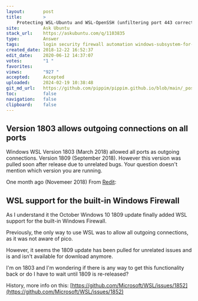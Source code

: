 ```yaml
---
layout:       post
title:        >
    Protecting WSL-Ubuntu and WSL-OpenSSH (unfiltering port 443 correctly, to use just these)
site:         Ask Ubuntu
stack_url:    https://askubuntu.com/q/1103835
type:         Answer
tags:         login security firewall automation windows-subsystem-for-linux
created_date: 2018-12-22 16:52:37
edit_date:    2020-06-12 14:37:07
votes:        "1 "
favorites:    
views:        "927 "
accepted:     Accepted
uploaded:     2024-02-19 10:38:48
git_md_url:   https://github.com/pippim/pippim.github.io/blob/main/_posts/2018/2018-12-22-Protecting-WSL-Ubuntu-and-WSL-OpenSSH-_unfiltering-port-443-correctly_-to-use-just-these_.md
toc:          false
navigation:   false
clipboard:    false
---
```


## Version 1803 allows outgoing connections on all ports 

Windows WSL Version 1803 (March 2018) allowed all ports as outgoing connections. Version 1809 (September 2018). However this version was pulled soon after release due to unrelated bugs. Your question doesn't mention which version you are running.

One month ago (Novemeer 2018) From [Redit][1]:

## WSL support for the built-in Windows Firewall

As I understand it the October Windows 10 1809 update finally added WSL support for the built-in Windows Firewall.

Previously, the only way to use WSL was to allow all outgoing connections, as it was not aware of pico.

However, it seems the 1809 update has been pulled for unrelated issues and is and isn't available for download anymore.

I'm on 1803 and I'm wondering if there is any way to get this functionality back or do I have to wait until 1809 is re-released?

History, more info on this: [https://github.com/Microsoft/WSL/issues/1852](https://github.com/Microsoft/WSL/issues/1852)


  [1]: https://www.reddit.com/r/bashonubuntuonwindows/comments/9sn6a3/wsl_support_for_the_builtin_windows_firewall/
